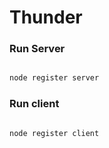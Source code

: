 # Thunder

### Run Server

``` bash

node register server

```

### Run client

``` bash

node register client

```
